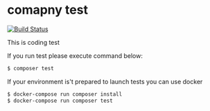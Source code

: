 # comapny test

[![Build Status](https://travis-ci.com/maniekcz/company--test.svg?branch=master)](https://travis-ci.com/maniekcz/company--test)

This is coding test

If you run test please execute command below:

```bash
$ composer test
```

If your environment is't prepared to launch tests you can use docker

```bash
$ docker-compose run composer install
$ docker-compose run composer test
```
